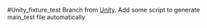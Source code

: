 #Unity_fixture_test
Branch from [Unity](https://github.com/ThrowTheSwitch/Unity).
Add some script to generate main_test file automatically

